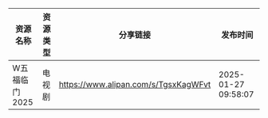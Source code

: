 | 资源名称      | 资源类型 | 分享链接                                 | 发布时间                |
| --------- | ---- | ------------------------------------ | ------------------- |
| W五福临门2025 | 电视剧  | https://www.alipan.com/s/TgsxKagWFvt | 2025-01-27 09:58:07 |
